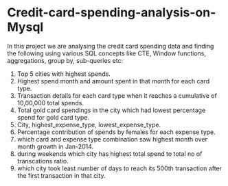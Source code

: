 # Credit-card-spending-analysis-on-Mysql

In this project we are analysing the credit card spending data and finding the following using various SQL concepts like CTE, Window functions, aggregations, group by, sub-queries etc:
1. Top 5 cities with highest spends.
2. Highest spend month and amount spent in that month for each card type.
3. Transaction details for each card type when it reaches a cumulative of 10,00,000 total spends.
4. Total gold card spendings in the city which had lowest percentage spend for gold card type.
5. City, highest_expense_type, lowest_expense_type.
6. Percentage contribution of spends by females for each expense type.
7. which card and expense type combination saw highest month over month growth in Jan-2014.
8. during weekends which city has highest total spend to total no of transcations ratio.
9. which city took least number of days to reach its 500th transaction after the first transaction in that city.
